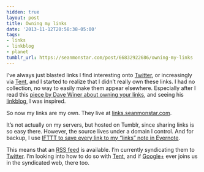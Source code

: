 ```yaml
---
hidden: true
layout: post
title: Owning my links
date: '2013-11-12T20:58:38-05:00'
tags:
- links
- linkblog
- planet
tumblr_url: https://seanmonstar.com/post/66832922686/owning-my-links
---
```

I’ve always just blasted links I find interesting onto [Twitter](http://twitter.com/seanmonstar), or increasingly via [Tent](http://seanmonstar.com/tent), and I started to realize that I didn’t really own these links. I had no collection, no way to easily make them appear elsewhere. Especially after I read this [piece by Dave Winer about owning your links](http://scripting.com/stories/2011/07/11/hookingGoogleplusToMyLinkb.html), and seeing his [linkblog](http://links.scripting.com), I was inspired.

So now my links are my own. They live at [links.seanmonstar.com](http://links.seanmonstar.com).

It’s not actually on my servers, but hosted on Tumblr, since sharing links is so easy there. However, the source lives under a domain I control. And for backup, I use [IFTTT to save every link to my “links” note in Evernote](https://ifttt.com/recipes/128066).

This means that an [RSS feed](http://links.seanmonstar.com/rss) is available. I’m currently syndicating them to [Twitter](http://twitter.com/seanmonstar). I’m looking into how to do so with [Tent](http://seanmonstar.com/tent), and if [Google+](https://plus.google.com/+SeanMcArthur) ever joins us in the syndicated web, there too.

